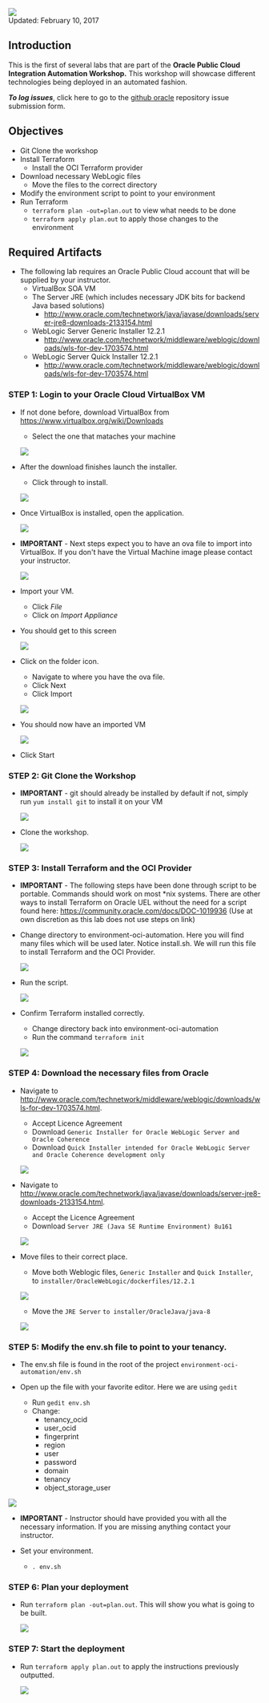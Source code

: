 
![](images/100/Picture100-lab.png)  
Updated: February 10, 2017

## Introduction

This is the first of several labs that are part of the **Oracle Public Cloud Integration Automation Workshop.** This workshop will showcase different technologies being deployed in an automated fashion.

**_To log issues_**, click here to go to the [github oracle](https://github.com/oracle/learning-library/issues/new) repository issue submission form.

## Objectives
- Git Clone the workshop
- Install Terraform
    - Install the OCI Terraform provider
- Download necessary WebLogic files
    - Move the files to the correct directory
- Modify the environment script to point to your environment
- Run Terraform 
    - `terraform plan -out=plan.out` to view what needs to be done 
    - `terraform apply plan.out` to apply those changes to the environment

## Required Artifacts
- The following lab requires an Oracle Public Cloud account that will be supplied by your instructor.
    - VirtualBox SOA VM 
    - The Server JRE (which includes necessary JDK bits for backend Java based solutions)
        - http://www.oracle.com/technetwork/java/javase/downloads/server-jre8-downloads-2133154.html
    - WebLogic Server Generic Installer 12.2.1
        - http://www.oracle.com/technetwork/middleware/weblogic/downloads/wls-for-dev-1703574.html
    - WebLogic Server Quick Installer 12.2.1
        - http://www.oracle.com/technetwork/middleware/weblogic/downloads/wls-for-dev-1703574.html

### **STEP 1**: Login to your Oracle Cloud VirtualBox VM
- If not done before, download VirtualBox from https://www.virtualbox.org/wiki/Downloads
    - Select the one that mataches your machine

    ![](images/100/Oracle-VM-VirtualBox.png)

- After the download finishes launch the installer. 
    - Click through to install. 

    ![](images/100/VBox-Setup.png)

- Once VirtualBox is installed, open the application. 

    ![](images/100/File.png)

- **IMPORTANT** - Next steps expect you to have an ova file to import into VirtualBox. If you don't have the Virtual Machine image please contact your instructor. 

    ![](images/100/SOA-VM.png)

- Import your VM.
    - Click *File*
    - Click on *Import Appliance*

- You should get to this screen 

     ![](images/100/Import-Appliance.png)

- Click on the folder icon.
    - Navigate to where you have the ova file. 
    - Click Next
    - Click Import 

    ![](images/100/Finish-Import.png)

- You should now have an imported VM

    ![](images/100/Imported-VM.png)

- Click Start 

### **STEP 2**: Git Clone the Workshop

- **IMPORTANT** - git should already be installed by default if not, simply run `yum install git` to install it on your VM 

    ![](images/100/Install-Git.png)

- Clone the workshop.

    ![](images/100/Clone-Workshop.png)

### **STEP 3**: Install Terraform and the OCI Provider 

- **IMPORTANT** - The following steps have been done through script to be portable. Commands should work on most *nix systems. There are other ways to install Terraform on Oracle UEL without the need for a script found here: https://community.oracle.com/docs/DOC-1019936 (Use at own discretion as this lab does not use steps on link)

- Change directory to environment-oci-automation. Here you will find many files which will be used later. Notice install.sh. We will run this file to install Terraform and the OCI Provider. 

    ![](images/100/Install.png)

- Run the script.

    ![](images/100/Run-Install.png)

- Confirm Terraform installed correctly. 
    - Change directory back into environment-oci-automation
    - Run the command `terraform init`

    ![](images/100/Terraform-Init.png)

### **STEP 4**: Download the necessary files from Oracle

- Navigate to http://www.oracle.com/technetwork/middleware/weblogic/downloads/wls-for-dev-1703574.html.
    - Accept Licence Agreement
    - Download `Generic Installer for Oracle WebLogic Server and Oracle Coherence`
    - Download `Quick Installer intended for Oracle WebLogic Server and Oracle Coherence development only`

    ![](images/100/Download-WebLogic.png)

- Navigate to http://www.oracle.com/technetwork/java/javase/downloads/server-jre8-downloads-2133154.html.
    - Accept the Licence Agreement
    - Download `Server JRE (Java SE Runtime Environment) 8u161`

    ![](images/100/Jre-Server.png)

- Move files to their correct place.
    - Move both Weblogic files, `Generic Installer` and `Quick Installer`, to `installer/OracleWebLogic/dockerfiles/12.2.1`

    ![](images/100/Move-Weblogic.png)

    - Move the `JRE Server` `to installer/OracleJava/java-8`

    ![](images/100/Move-Jre.png)

### **STEP 5**: Modify the env.sh file to point to your tenancy. 

- The env.sh file is found in the root of the project `environment-oci-automation/env.sh`

- Open up the file with your favorite editor. Here we are using `gedit`
    - Run `gedit env.sh`
    - Change:
        - tenancy_ocid
        - user_ocid
        - fingerprint
        - region
        - user
        - password
        - domain
        - tenancy
        - object_storage_user

![](images/Env-Sh.png)

- **IMPORTANT** - Instructor should have provided you with all the necessary information. If you are missing anything contact your instructor. 

- Set your environment.
    - `. env.sh`

### **STEP 6**: Plan your deployment

- Run `terraform plan -out=plan.out`. This will show you what is going to be built. 

  ![](images/100/Terraform-Plan.png)

### **STEP 7**: Start the deployment

- Run `terraform apply plan.out` to apply the instructions previously outputted. 

    ![](images/100/Terraform-Apply.png)